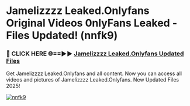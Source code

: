 # Jamelizzzz Leaked.Onlyfans Original Videos 0nlyFans Leaked - Files Updated! (nnfk9)

<h3>🔴 CLICK HERE 🌐==►► <a href="https://tinyurl.com/ehrbuxhb" rel="nofollow">Jamelizzzz Leaked.Onlyfans Updated Files</a></h3>

Get Jamelizzzz Leaked.Onlyfans and all content. Now you can access all videos and pictures of Jamelizzzz Leaked.Onlyfans. New Updated Files 2025!

[![nnfk9](https://i.imgur.com/lVYEuWS.gif)](https://tinyurl.com/ehrbuxhb)
